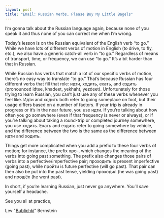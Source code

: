 ```yaml
---
layout: post
title: "Email: Russian Verbs, Please Buy My Little Bagels"
---
```


I’m gonna talk about the Russian language again, because none of you speak it and thus none of you can correct me when I’m wrong.

Today’s lesson is on the Russian equivalent of the English verb “to go.” While we have lots of different verbs of motion in English (to drive, to fly, etc.), we also have a generic catch-all verb in “to go.” Regardless of means of transport, time, or frequency, we can use “to go.” It’s a bit harder than that in Russian.

While Russian has verbs that match a lot of our specific verbs of motion, there’s no easy way to translate “to go.” That’s because Russian has four different verbs that fill that role: идти, ходить, ехать, and ездить (pronounced idtee, khadeet, yekhaht, yezdeet). Unfortunately for those trying to learn Russian, you can’t just use any of these verbs whenever you feel like. Идти and ходить both refer to going someplace on foot, but their usage differs based on a number of factors. If your trip is already in progress or it’s in the near future, you use идти. If you’re talking about how often you go somewhere (even if that frequency is never or always), or if you’re talking about taking a round-trip or completed journey somewhere, you use ходить. Ехать and ездить refer to going somewhere by vehicle, and the difference between the two is the same as the difference between идти and ходить.

Things get more complicated when you add a prefix to these four verbs of motion; for instance, the prefix про-, which changes the meaning of the verbs into going past something. The prefix also changes those pairs of verbs into a perfective/imperfective pair; проходить is present imperfective (going past), while пройти is future perfective (will go past). That pair can then also be put into the past tense, yielding проходил (he was going past) and прошёл (he went past).

In short, if you’re learning Russian, just never go anywhere. You’ll save yourself a headache.

See you all at practice,

Lev "[Bublichki](http://soviethistory.msu.edu/1924-2/nepmen/nepmen-music/hot-buns-bublichki-1928/)" Bernstein